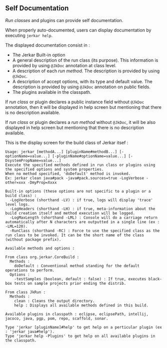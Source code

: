 ## Self Documentation

_Run classes_ and plugins can provide self documentation.

When properly auto-documented, users can display documentation by executing `jerkar help`.

The displayed documentation consist in :
- The Jerkar Built-in option
- A general description of the run class (its purpose). This information is provided by using `@JkDoc` annotation at class level.
- A description of each _run method_. The description is provided by using `@JkDoc`.
- A description of accept options, with its type and default value. The description is provided by using `@JkDoc` annotation on public fields.
- The plugins available in the classpath.

If _run class_ or plugin declares a public instance field without `@JkDoc` annotation, then it will be displayed in help screen but mentioning that there is no description available.

If _run class_ or plugin declares a _run method_ without `@JkDoc`, it will be also displayed in help screen but mentioning that there is no description available.

 This is the display screen for the build class of Jerkar itsef :
 
 ```
 Usage: jerkar [methodA...] [pluginName#methodB...] [-optionName=value...] [-pluginName#optionName=value...] [-DsystemPropName=value...]
 Execute the specified methods defined in run class or plugins using the specified options and system properties.
 When no method specified, 'doDefault' method is invoked.
 Ex: jerkar clean java#pack -java#pack.sources=true -LogVerbose -other=xxx -DmyProp=Xxxx
 
 Built-in options (these options are not specific to a plugin or a build class) :
   -LogVerbose (shorthand -LV) : if true, logs will display 'trace' level logs.
   -LogHeaders (shorthand -LH) : if true, meta-information about the build creation itself and method execution will be logged.
   -LogMaxLength (shorthand -LML) : Console will do a carriage return automatically after N characters are outputted in a single line (ex : -LML=120).
   -RunClass (shorthand -RC) : Force to use the specified class as the run class to be invoked. It can be the short name of the class (without package prefix).
 
 Available methods and options :
 
 From class org.jerkar.CoreBuild :
   Methods :
     doDefault : Conventional method standing for the default operations to perform.
   Options :
     -testSamples (boolean, default : false) : If true, executes black-box tests on sample projects prior ending the distrib.
 
 From class JkRun :
   Methods :
     clean : Cleans the output directory.
     help : Displays all available methods defined in this build.
 
 Available plugins in classpath : eclipse, eclipsePath, intellij, jacoco, java, pgp, pom, repo, scaffold, sonar.
 
 Type 'jerkar [pluginName]#help' to get help on a perticular plugin (ex : 'jerkar java#help').
 Type 'jerkar help -Plugins' to get help on all available plugins in the classpath.

 ```
 